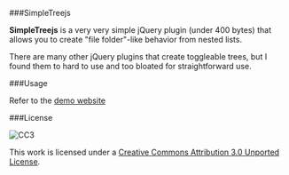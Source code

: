 ###SimpleTreejs

**SimpleTreejs** is a very very simple jQuery plugin (under 400 bytes) that allows you to create "file folder"-like behavior from nested lists. 

There are many other jQuery plugins that create toggleable trees, but I found them to hard to use and too bloated for straightforward use.

###Usage

Refer to the [demo website](http://ace-subido.github.io/SimpleTreejs/)

###License

![CC3](https://a248.e.akamai.net/camo.github.com/ea7febd364f01e7b3f46f6fb86712fe05925bfbf/687474703a2f2f692e6372656174697665636f6d6d6f6e732e6f72672f6c2f62792f332e302f38387833312e706e67)

This work is licensed under a [Creative Commons Attribution 3.0 Unported License](http://creativecommons.org/licenses/by/3.0/).